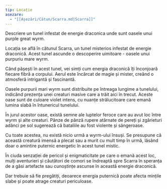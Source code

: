 ```yaml
---
tip: Locație
asezare:
  - "[[Așezări/Cătun/Scarra.md|Scarra]]"
---
```



Descriere un tunel infestat de energie draconica unde sunt oasele unui purple great wyrm.



Locația se află în cătunul Scarra, un tunel misterios infestat de energie draconică. Acest tunel ascunde o descoperire uimitoare - oasele unui purpuriu mare wyrm.

Când pășești în acest tunel, vei simți cum energia draconică îți înconjoară fiecare fibră a corpului. Aerul este încărcat de magie și mister, creând o atmosferă intrigantă și fascinantă.

Oasele purpurii mari wyrm sunt distribuite pe întreaga lungime a tunelului, indicând prezența unei creaturi masive care a trăit aici în trecut. Aceste oase sunt de culoare violet intens, cu nuanțe strălucitoare care emană lumina slabă în întunericul tunelului.

În jurul acestor oase, există semne ale luptelor feroce care au avut loc între wyrm și alte creaturi. Pânze de pânză rupere atârnate de pereți și zgârieturi adânci pe sol sugerează că bataliile au fost violente și sângeroase.

Cu toate acestea, nu există nicio urmă a wyrm-ului însuși. Se presupune că această creatură imensă a plecat sau a murit cu mult timp în urmă, lăsând doar o amintire puternic energetic în acest tunel mistic.

În ciuda senzației de pericol și enigmaticitate pe care o emană acest loc, mulți aventurieri și căutători de comori se îndreaptă spre Scarra în speranța de a găsi artefacte sau cunoștințe ascunse în această energie draconică.

Dar trebuie să fie pregătiți, deoarece energia puternică poate afecta mințile slabe și poate atrage creaturi periculoase. 